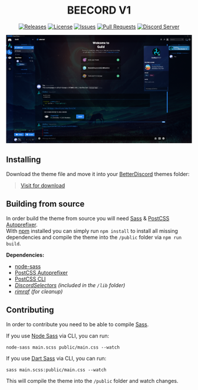 [release-badge]: https://img.shields.io/github/v/release/ozgurozgumuss/beecord?label=version&logo=beecord&style=for-the-badge
[release-link]: https://github.com/ozgurozgumuss/beecord/releases
[license-badge]: https://img.shields.io/github/license/ozgurozgumuss/beecord?logo=beecord&style=for-the-badge
[license-link]: https://github.com/ozgurozgumuss/beecord/blob/master/LICENSE
[issues-badge]: https://img.shields.io/github/issues/ozgurozgumuss/beecord?color=yellowgreen&logo=beecord&style=for-the-badge
[issues-link]: https://github.com/ozgurozgumuss/beecord/issues
[discord-badge]: https://img.shields.io/discord/712465159553286187?color=informational&logo=beecord&style=for-the-badge
[discord-link]: https://discord.com/invite/uvWDD76
[prs-badge]: https://img.shields.io/github/issues-pr/ozgurozgumuss/beecord?color=yellow&logo=beecord&style=for-the-badge
[prs-link]: https://github.com/ozgurozgumuss/beecord/pulls

<div align="center">



# BEECORD V1

[![Releases][release-badge]][release-link]
[![License][license-badge]][license-link]
[![Issues][issues-badge]][issues-link]
[![Pull Requests][prs-badge]][prs-link]
[![Discord Server][discord-badge]][discord-link]


![v6 Sapphire](https://github.com/ozgurozgumuss/beecord/raw/master/screenshots/6-stable.4.7.9.png)

</div>

## Installing
Download the theme file and move it into your [BetterDiscord](https://betterdiscord.net) themes folder:

>[Visit for download](https://ozgurozgumuss.github.io/beecord/)

## Building from source
In order build the theme from source you will need [Sass](https://sass-lang.com) & [PostCSS Autoprefixer](https://github.com/postcss/autoprefixer).  
With [npm](https://npmjs.org/get-npm) installed you can simply run `npm install` to install all missing dependencies and compile the theme into the `/public` folder via `npm run build`.

**Dependencies:**
- [node-sass](https://github.com/sass/node-sass)
- [PostCSS Autoprefixer](https://github.com/postcss/autoprefixer)
- [PostCSS CLI](https://github.com/postcss/postcss-cli)
- *[DiscordSelectors](https://github.com/zerthox/discordselectors) (included in the `/lib` folder)*
- *[rimraf](https://github.com/isaacs/rimraf) (for cleanup)*

## Contributing
In order to contribute you need to be able to compile [Sass](https://sass-lang.com).

If you use [Node Sass](https://github.com/sass/node-sass) via CLI, you can run:
```
node-sass main.scss public/main.css --watch
```

If you use [Dart Sass](https://github.com/sass/dart-sass) via CLI, you can run:
```
sass main.scss:public/main.css --watch
```

This will compile the theme into the `/public` folder and watch changes.
